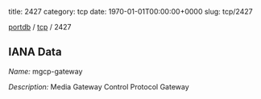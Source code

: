 title: 2427
category: tcp
date: 1970-01-01T00:00:00+0000
slug: tcp/2427

[portdb](/) / [tcp](/category/tcp.html) / 2427


## IANA Data

_Name:_ mgcp-gateway

_Description:_ Media Gateway Control Protocol Gateway

